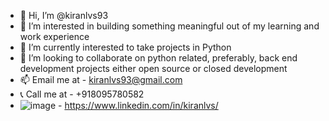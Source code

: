 - 👋 Hi, I’m @kiranlvs93
- 👀 I’m interested in building something meaningful out of my learning and work experience
- 🌱 I’m currently interested to take projects in Python
- 💞️ I’m looking to collaborate on python related, preferably, back end development projects either open source or closed development
- 📫 Email me at - kiranlvs93@gmail.com
- 📞 Call me at - +918095780582
- ![image](https://img.shields.io/badge/LinkedIn-0077B5?style=for-the-badge&logo=linkedin&logoColor=white) - https://www.linkedin.com/in/kiranlvs/

<!---
kiranlvs93/kiranlvs93 is a ✨ special ✨ repository because its `README.md` (this file) appears on your GitHub profile.
You can click the Preview link to take a look at your changes.
--->
